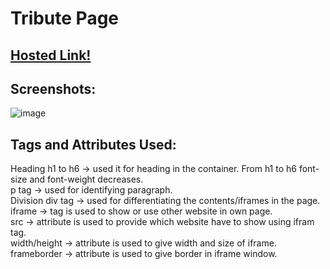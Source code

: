 # Tribute Page

## [Hosted Link!](https://hsc92180.github.io/Geekster_Assignment/Tribute%20Page/)

## Screenshots:

![image](https://github.com/hsc92180/Geekster_Assignment/assets/68774484/4e6d8e69-a59b-440c-9304-7756d3b98568)

## Tags and Attributes Used:

Heading h1 to h6 -> used it for heading in the container. From h1 to h6 font-size and font-weight decreases.<br>
p tag -> used for identifying paragraph.<br>
Division div tag -> used for differentiating the contents/iframes in the page.<br>
iframe -> tag is used to show or use other website in own page.<br>
src -> attribute is used to provide which website have to show using ifram tag.<br>
width/height -> attribute is used to give width and size of iframe.<br>
frameborder -> attribute is used to give border in iframe window.